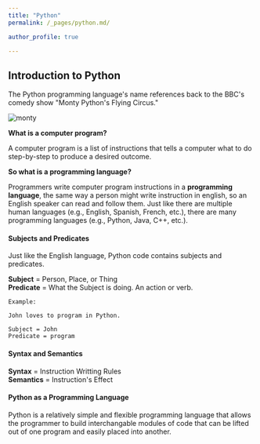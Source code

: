 ```yaml
---
title: "Python"
permalink: /_pages/python.md/

author_profile: true

---
```


## Introduction to Python

The Python programming language's name references back to the BBC's comedy show "Monty Python's Flying Circus."

![monty](https://user-images.githubusercontent.com/60493854/76994400-8b3fea80-690b-11ea-9210-bd9f12c9f6d5.jpg)

__What is a computer program?__

A computer program is a list of instructions that tells a computer what to do step-by-step to produce a desired outcome.

__So what is a programming language?__

Programmers write computer program instructions in a __programming language__, the same way a person might write instruction in english, so an English speaker can read and follow them. Just like there are multiple human languages (e.g., English, Spanish, French, etc.), there are many programming languages (e.g., Python, Java, C++, etc.).

#### Subjects and Predicates
Just like the English language, Python code contains subjects and predicates.

__Subject__ = Person, Place, or Thing  
__Predicate__ = What the Subject is doing. An action or verb.

```
Example:

John loves to program in Python.

Subject = John  
Predicate = program
```

#### Syntax and Semantics

__Syntax__ = Instruction Writting Rules  
__Semantics__ = Instruction's Effect

#### Python as a Programming Language
Python is a relatively simple and flexible programming language that allows the programmer to build interchangable modules of code that can be lifted out of one program and easily placed into another.

